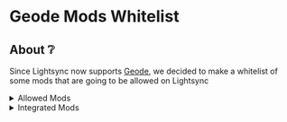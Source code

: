 # Geode Mods Whitelist

## About ❔
Since Lightsync now supports [Geode](https://geode-sdk.org), we decided to make a whitelist of some mods that are going to be allowed on Lightsync

<details>
  
<summary>Allowed Mods</summary>

* Better Edit
* Awesome Modifier Icons
* Improved Link Controls
* Better Progression
* Run Info
* Astral Projection
* Level Info
* Platformer Ghosts
* Art Importer
* Golden Best
* Improved Group View
* GD Share
* Startpos Switcher
* Editor Sounds

</details>

<details>
  
<summary>Integrated Mods</summary>

* Godlike faces
* Discord Rich Presence (Different from the original mod)


</details>
